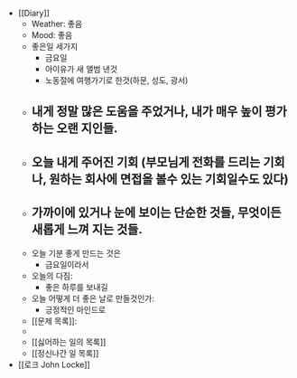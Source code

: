 - [[Diary]]
    - Weather: 좋음
    - Mood: 좋음
    - 좋은일 세가지
        - 금요일
        - 아이유가 새 앨범 낸것
        - 노동절에 여행가기로 한것(하문, 성도, 광서)
    - 내게 정말 많은 도움을 주었거나, 내가 매우 높이 평가하는 오랜 지인들.
        - 
    - 오늘 내게 주어진 기회 (부모님게 전화를 드리는 기회나, 원하는 회사에 면접을 볼수 있는 기회일수도 있다)
        - 
    - 가까이에 있거나 눈에 보이는 단순한 것들, 무엇이든 새롭게 느껴 지는 것들.
        - 
    - 오늘 기분 좋게 만드는 것은
        - 금요일이라서
    - 오늘의 다짐:
        - 좋은 하루를 보내길
    - 오늘 어떻게 더 좋은 날로 만들것인가:
        - 긍정적인 마인드로
    - [[문제 목록]]:
    - 
    - [[싫어하는 일의 목록]]
    - [[정신나간 일 목록]]
- [[로크 John Locke]]
